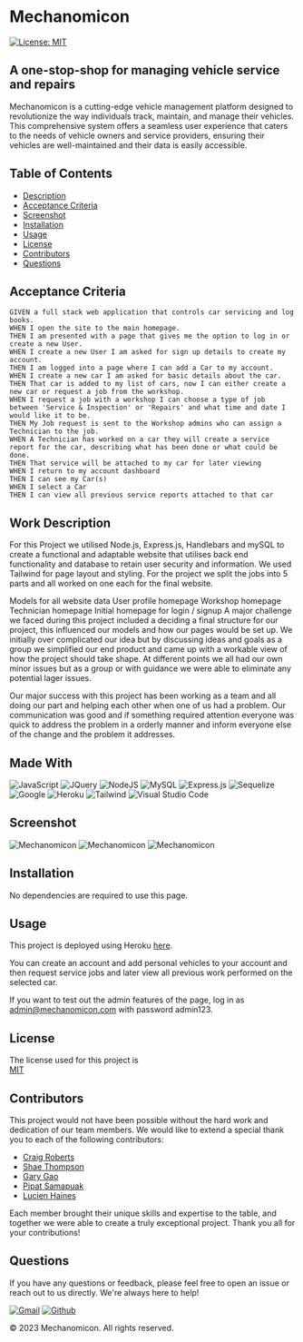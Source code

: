# Mechanomicon

[![License: MIT](https://img.shields.io/badge/License-MIT-yellow.svg)](https://opensource.org/licenses/MIT)

## A one-stop-shop for managing vehicle service and repairs

Mechanomicon is a cutting-edge vehicle management platform designed to revolutionize the way individuals track, maintain, and manage their vehicles. This comprehensive system offers a seamless user experience that caters to the needs of vehicle owners and service providers, ensuring their vehicles are well-maintained and their data is easily accessible.

## Table of Contents

* [Description](#description)
* [Acceptance Criteria](#acceptance-criteria)
* [Screenshot](#screenshot)
* [Installation](#installation)
* [Usage](#usage)
* [License](#license)
* [Contributors](#contributors)
* [Questions](#questions)

## Acceptance Criteria

```
GIVEN a full stack web application that controls car servicing and log books.
WHEN I open the site to the main homepage.
THEN I am presented with a page that gives me the option to log in or create a new User.
WHEN I create a new User I am asked for sign up details to create my account.
THEN I am logged into a page where I can add a Car to my account.
WHEN I create a new car I am asked for basic details about the car.
THEN That car is added to my list of cars, now I can either create a new car or request a job from the workshop.
WHEN I request a job with a workshop I can choose a type of job between 'Service & Inspection' or 'Repairs' and what time and date I would like it to be.
THEN My Job request is sent to the Workshop admins who can assign a Technician to the job.
WHEN A Technician has worked on a car they will create a service report for the car, describing what has been done or what could be done.
THEN That service will be attached to my car for later viewing
WHEN I return to my account dashboard
THEN I can see my Car(s)
WHEN I select a Car
THEN I can view all previous service reports attached to that car 
```

## Work Description

For this Project we utilised Node.js, Express.js, Handlebars and mySQL to create a functional and adaptable website that utilises back end functionality and database to retain user security and information. We used Tailwind for page layout and styling. For the project we split the jobs into 5 parts and all worked on one each for the final website.

Models for all website data
User profile homepage
Workshop homepage
Technician homepage
Initial homepage for login / signup
A major challenge we faced during this project included a deciding a final structure for our project, this influenced our models and how our pages would be set up. We initially over complicated our idea but by discussing ideas and goals as a group we simplified our end product and came up with a workable view of how the project should take shape. At different points we all had our own minor issues but as a group or with guidance we were able to eliminate any potential lager issues.

Our major success with this project has been working as a team and all doing our part and helping each other when one of us had a problem. Our communication was good and if something required attention everyone was quick to address the problem in a orderly manner and inform everyone else of the change and the problem it addresses.

## Made With

![JavaScript](https://img.shields.io/badge/javascript-%23323330.svg?style=for-the-badge&logo=javascript&logoColor=%23F7DF1E)
![JQuery](https://img.shields.io/badge/jQuery-0769AD?style=for-the-badge&logo=jquery&logoColor=white)
![NodeJS](https://img.shields.io/badge/node.js-6DA55F?style=for-the-badge&logo=node.js&logoColor=white)
![MySQL](https://img.shields.io/badge/mysql-%2300f.svg?style=for-the-badge&logo=mysql&logoColor=white)
![Express.js](https://img.shields.io/badge/express.js-%23404d59.svg?style=for-the-badge&logo=express&logoColor=%2361DAFB)
![Sequelize](https://img.shields.io/badge/Sequelize-52B0E7?style=for-the-badge&logo=Sequelize&logoColor=white)
![Google](https://img.shields.io/badge/Google_Cloud-4285F4?style=for-the-badge&logo=google-cloud&logoColor=white)
![Heroku](https://img.shields.io/badge/Heroku-430098?style=for-the-badge&logo=heroku&logoColor=white)
![Tailwind](https://img.shields.io/badge/Tailwind_CSS-38B2AC?style=for-the-badge&logo=tailwind-css&logoColor=white)
![Visual Studio Code](https://img.shields.io/badge/Visual%20Studio%20Code-0078d7.svg?style=for-the-badge&logo=visual-studio-code&logoColor=white)

## Screenshot

![Mechanomicon](./home)
![Mechanomicon](./login)
![Mechanomicon](./dashboard)

## Installation

No dependencies are required to use this page.

## Usage

This project is deployed using Heroku [here](https://mechanomicon.herokuapp.com/).

You can create an account and add personal vehicles to your account and then request service jobs and later view all previous work performed on the selected car.

If you want to test out the admin features of the page, log in as admin@mechanomicon.com with password admin123.

## License

The license used for this project is \
[MIT](https://opensource.org/licenses/MIT)

## Contributors

This project would not have been possible without the hard work and dedication of our team members. We would like to extend a special thank you to each of the following contributors:

* [Craig Roberts](https://github.com/craigrobertsdev/)
* [Shae Thompson](https://github.com/shae-thompson)
* [Gary Gao](https://github.com/Mid30s)
* [Pipat Samapuak](https://github.com/PipatSamapuak)
* [Lucien Haines](https://github.com/Lucienpep)

Each member brought their unique skills and expertise to the table, and together we were able to create a truly exceptional project. Thank you all for your contributions!

## Questions

If you have any questions or feedback, please feel free to open an issue or reach out to us directly. We're always here to help!

[![Gmail](https://img.shields.io/badge/Gmail-D14836?style=for-the-badge&logo=gmail&logoColor=white)](mailto:craig.roberts11@outlook.com)
[![Github](https://img.shields.io/badge/GitHub-100000?style=for-the-badge&logo=github&logoColor=white)](https://github.com/craigrobertsdev/)

&copy; 2023 Mechanomicon. All rights reserved.
